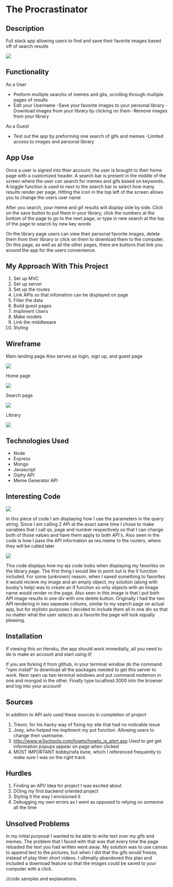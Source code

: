 # The Procrastinator

## Description

Full stack app allowing users to find and save their favorite images based off of search results

![](/readImg/titlePage.png)

## Functionality

As a User 

- Preform multiple searchs of memes and gits, scrolling through multiple pages of results
- Edit your Username
-Save your favorite images to your personal library
-Download images from your library by clicking on them
-Remove images from your library
 
As a Guest 

- Test out the app by preforming one search of gifs and memes
-Limited access to images and personal library

## App Use

Once a user is signed into thier account, the user is brought to their home page with a customized header. A search bar is present in the middle of the screen where the user can search for memes and gifs based on keywords. A toggle function is used to next to the search bar to select how many results render per page. Hitting the icon in the top left of the screen allows you to change the users user name

After you search, your meme and gif results will display side by side. Click on the save button to put them in your library, click the numbers at the bottom of the page to go to the next page, or type in new search at the top of the page to search by new key words

On the library page users can view their personal favorite images, delete them from their library or click on them to download them to the computer. On this page, as well as all the other pages, there are buttons that link you around the app for the users convenience.

## My Approach With This Project

1. Set up MVC
2. Set up server
3. Set up the routes
4. Link APIs so that infomation can be displayed on page
5. Filter the data
6. Build guest pages
7. Impliment Users
8. Make models
9. Link the middleware
10. Styling

## Wireframe
Main landing page
Also serves as login, sign up, and guest page

![](/readImg/wire1.png)

Home page

![](/readImg/wire2.png)

Search page

![](/readImg/wire3.png)

Library

![](/readImg/wire4.png)

## Technologies Used

- Node
- Express
- Mongo
- Javascript
- Giphy API
- Meme Generator API

## Interesting Code

![](/readImg/snip1.png)

In this piece of code I am displaying how I use the parameters in the query string. Since I am calling 2 API at the exact same time I chose to make variables that I call qs, page and number respectively so that I can change both of those values and have them apply to both API's. Also seen in the code is how I pass the API information as res.meme to the routers, where they will be called later

![](/readImg/snip2.png)

This code displays how my ejs code looks when displaying my favorites on the library page. The first thing I would like to point out is the if function included. For some (unknown) reason, when I saved something to favorites it would recieve my image and an empty object, my solution (along with booby's help) was to create an if function so only objects with an image name would render ro the page. Also seen in this image is that I put both API image results in one div with one delete button. Originally I had the two API rendering in two seperate collums, similar to my search page on actual app, but for stylistic purposes I decided to include them all in one div so that no matter what the user selects as a favorite the page will look equally pleasing.

## Installation

If viewing this on Heroku, the app should work immediatly, all you need to do is make an account and start using it!

If you are forking it from github, in your terminal window do the command "npm install" to download all the packages needed to get this server to work. Next open up two terminal windows and put command nodemon in one and mongod in the other. Finally type localhost:3000 into the browser and log into your account!

## Sources

In addition to API aslo used these sources in completion of project

1. Trevor, for his hacky way of fixing my site that had no noticable issue
2. Joey, who helped me impliment my put function. Allowing users to change their username.
3. http://www.w3schools.com/howto/howto_js_alert.asp 
Used to get get information popups appear on page when clicked
4. MOST IMPORTANT bobby/rafa itune, which I referenced frequently to make sure I was on the right track

## Hurdles

1. Finding an API/ Idea for project I was excited about
2. DOing my first backend oriented project
3. Styling it the way I envisioned it
4. Debugging my own errors as I went as opposed to relying on someone all the time

## Unsolved Problems

In my initial purposal I wanted to be able to write text over my gifs and memes. The problem that I faced with that was that every time the page reloaded the text you had written went away. My solution was to use canvas to append text to the pictures, but when I did that the gifs would freeze, instead of play thier short videos. I ultimatly abandoned this plan and included a download feature so that the images could be saved to your computer with a click.



//code samples and explanations.
